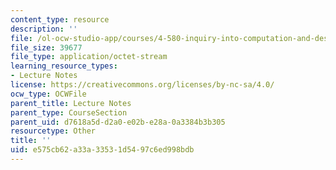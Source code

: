 ```yaml
---
content_type: resource
description: ''
file: /ol-ocw-studio-app/courses/4-580-inquiry-into-computation-and-design-fall-2006/e575cb62a33a33531d5497c6ed998bdb_l7Acal_shapes.pdf
file_size: 39677
file_type: application/octet-stream
learning_resource_types:
- Lecture Notes
license: https://creativecommons.org/licenses/by-nc-sa/4.0/
ocw_type: OCWFile
parent_title: Lecture Notes
parent_type: CourseSection
parent_uid: d7618a5d-d2a0-e02b-e28a-0a3384b3b305
resourcetype: Other
title: ''
uid: e575cb62-a33a-3353-1d54-97c6ed998bdb
---
```

